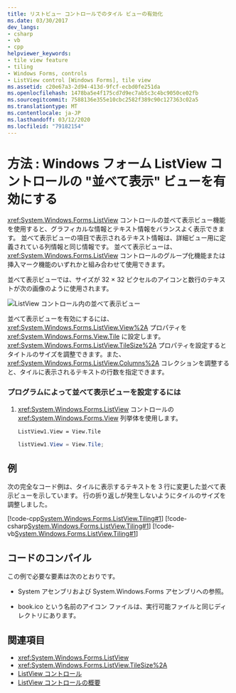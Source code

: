 ```yaml
---
title: リストビュー コントロールでのタイル ビューの有効化
ms.date: 03/30/2017
dev_langs:
- csharp
- vb
- cpp
helpviewer_keywords:
- tile view feature
- tiling
- Windows Forms, controls
- ListView control [Windows Forms], tile view
ms.assetid: c20e67a3-2d94-413d-9fcf-ecbd0fe251da
ms.openlocfilehash: 1478ba5e4f175cd7d9ec7ab5c3c4bc9050ce02fb
ms.sourcegitcommit: 7588136e355e10cbc2582f389c90c127363c02a5
ms.translationtype: MT
ms.contentlocale: ja-JP
ms.lasthandoff: 03/12/2020
ms.locfileid: "79182154"
---
```

# <a name="how-to-enable-tile-view-in-a-windows-forms-listview-control"></a>方法 : Windows フォーム ListView コントロールの "並べて表示" ビューを有効にする
<xref:System.Windows.Forms.ListView> コントロールの並べて表示ビュー機能を使用すると、グラフィカルな情報とテキスト情報をバランスよく表示できます。 並べて表示ビューの項目で表示されるテキスト情報は、詳細ビュー用に定義されている列情報と同じ情報です。 並べて表示ビューは、<xref:System.Windows.Forms.ListView> コントロールのグループ化機能または挿入マーク機能のいずれかと組み合わせて使用できます。  
  
 並べて表示ビューでは、サイズが 32 × 32 ピクセルのアイコンと数行のテキストが次の画像のように使用されます。  
  
 ![ListView コントロール内の並べて表示ビュー](./media/how-to-enable-tile-view-in-a-windows-forms-listview-control/tile-view-in-listview-control.gif "並べて表示ビューのアイコンとテキスト")  

 並べて表示ビューを有効にするには、<xref:System.Windows.Forms.ListView.View%2A> プロパティを <xref:System.Windows.Forms.View.Tile> に設定します。 <xref:System.Windows.Forms.ListView.TileSize%2A> プロパティを設定するとタイトルのサイズを調整できます。また、<xref:System.Windows.Forms.ListView.Columns%2A> コレクションを調整すると、タイルに表示されるテキストの行数を指定できます。  
  
### <a name="to-set-tile-view-programmatically"></a>プログラムによって並べて表示ビューを設定するには  
  
1. <xref:System.Windows.Forms.ListView> コントロールの <xref:System.Windows.Forms.View> 列挙体を使用します。  
  
    ```vb  
    ListView1.View = View.Tile  
    ```  
  
    ```csharp  
    listView1.View = View.Tile;  
    ```  
  
## <a name="example"></a>例  
 次の完全なコード例は、タイルに表示するテキストを 3 行に変更した並べて表示ビューを示しています。 行の折り返しが発生しないようにタイルのサイズを調整しました。  
  
 [!code-cpp[System.Windows.Forms.ListView.Tiling#1](~/samples/snippets/cpp/VS_Snippets_Winforms/System.Windows.Forms.ListView.Tiling/CPP/listviewtilingexample.cpp#1)]
 [!code-csharp[System.Windows.Forms.ListView.Tiling#1](~/samples/snippets/csharp/VS_Snippets_Winforms/System.Windows.Forms.ListView.Tiling/CS/listviewtilingexample.cs#1)]
 [!code-vb[System.Windows.Forms.ListView.Tiling#1](~/samples/snippets/visualbasic/VS_Snippets_Winforms/System.Windows.Forms.ListView.Tiling/VB/listviewtilingexample.vb#1)]  
  
## <a name="compiling-the-code"></a>コードのコンパイル  
 この例で必要な要素は次のとおりです。  
  
- System アセンブリおよび System.Windows.Forms アセンブリへの参照。  
  
- book.ico という名前のアイコン ファイルは、実行可能ファイルと同じディレクトリにあります。  
  
## <a name="see-also"></a>関連項目

- <xref:System.Windows.Forms.ListView>
- <xref:System.Windows.Forms.ListView.TileSize%2A>
- [ListView コントロール](listview-control-windows-forms.md)
- [ListView コントロールの概要](listview-control-overview-windows-forms.md)

